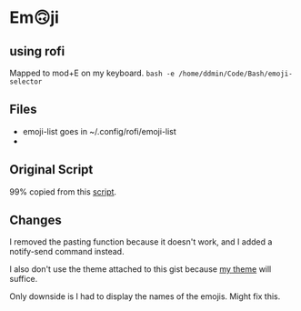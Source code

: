 # Em🙃ji
## using rofi

Mapped to mod+E on my keyboard.
`bash -e /home/ddmin/Code/Bash/emoji-selector`

## Files
* emoji-list goes in ~/.config/rofi/emoji-list
*

## Original Script
99% copied from this [script](https://gist.github.com/imAliAzhar/f3b16622cd279fb0b019f237a8a12510).

## Changes
I removed the pasting function because it doesn't work, and I added a notify-send command instead.

I also don't use the theme attached to this gist because [my theme](https://raw.githubusercontent.com/ddmin/dotfiles/master/dotfiles/.Xresources) will suffice.

Only downside is I had to display the names of the emojis. Might fix this.
